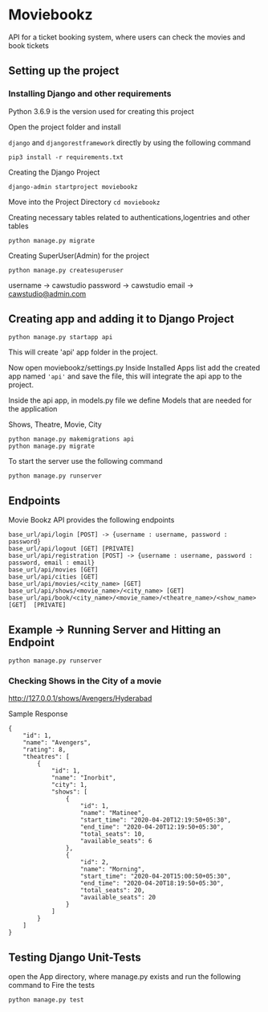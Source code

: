 # Moviebookz
API for a ticket booking system, where users can check the movies and book tickets

## Setting up the project
### Installing Django and other requirements
Python 3.6.9 is the version used for creating this project

Open the project folder
and install

```django``` and ```djangorestframework```
directly by using the following command

```
pip3 install -r requirements.txt
```

Creating the Django Project

```
django-admin startproject moviebookz
```

Move into the Project Directory
```cd moviebookz```

Creating necessary tables related to authentications,logentries and other tables

````
python manage.py migrate
````
Creating SuperUser(Admin) for the project
```
python manage.py createsuperuser
```

username -> cawstudio
password -> cawstudio
email -> cawstudio@admin.com

## Creating app and adding it to Django Project

```
python manage.py startapp api
```
This will create 'api' app folder in the project.

Now open moviebookz/settings.py
	Inside Installed Apps list add the created app named ```'api'``` and save the file, this will integrate the api app to the project.

Inside the api app, in models.py file we define Models that are needed for the application

Shows, Theatre, Movie, City

```
python manage.py makemigrations api
python manage.py migrate
```

To start the server use the following command

```
python manage.py runserver
```

## Endpoints

Movie Bookz API provides the following endpoints
```
base_url/api/login [POST] -> {username : username, password : password}
base_url/api/logout [GET] [PRIVATE]
base_url/api/registration [POST] -> {username : username, password : password, email : email}
base_url/api/movies [GET]
base_url/api/cities [GET]
base_url/api/movies/<city_name> [GET]
base_url/api/shows/<movie_name>/<city_name> [GET]
base_url/api/book/<city_name>/<movie_name>/<theatre_name>/<show_name> [GET]  [PRIVATE]
```
## Example -> Running Server and Hitting an Endpoint

```
python manage.py runserver
```

### Checking Shows in the City of a movie

http://127.0.0.1/shows/Avengers/Hyderabad

Sample Response
```
{
    "id": 1,
    "name": "Avengers",
    "rating": 8,
    "theatres": [
        {
            "id": 1,
            "name": "Inorbit",
            "city": 1,
            "shows": [
                {
                    "id": 1,
                    "name": "Matinee",
                    "start_time": "2020-04-20T12:19:50+05:30",
                    "end_time": "2020-04-20T12:19:50+05:30",
                    "total_seats": 10,
                    "available_seats": 6
                },
                {
                    "id": 2,
                    "name": "Morning",
                    "start_time": "2020-04-20T15:00:50+05:30",
                    "end_time": "2020-04-20T18:19:50+05:30",
                    "total_seats": 20,
                    "available_seats": 20
                }
            ]
        }
    ]
}
```

## Testing Django Unit-Tests
open the App directory, where manage.py exists and run the following command
to Fire the tests

```
python manage.py test
```
